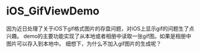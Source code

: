 # iOS_GifViewDemo

因为近日处理了关于iOS下gif格式图片的存盘问题，对iOS上显示gif的问题生了点兴趣。
demo的主要功能实现了从本地或者相册中读取一张gif图。如果是相册中图片可以存入到本地中。
细想下，为什么不加入gif图片的生成呢？
